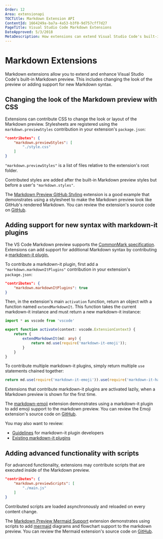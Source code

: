 ```yaml
---
Order: 12
Area: extensionapi
TOCTitle: Markdown Extension API
ContentId: 1664249a-ba7a-4a53-b3f0-9d757cff7d27
PageTitle: Visual Studio Code Markdown Extensions
DateApproved: 5/3/2018
MetaDescription: How extensions can extend Visual Studio Code's built-in Markdown preview.
---
```

# Markdown Extensions

Markdown extensions allow you to extend and enhance Visual Studio Code's built-in Markdown preview. This includes changing the look of the preview or adding support for new Markdown syntax.

## Changing the look of the Markdown preview with CSS

Extensions can contribute CSS to change the look or layout of the Markdown preview. Stylesheets are registered using the `markdown.previewStyles` contribution in your extension's `package.json`:

```json
"contributes": {
    "markdown.previewStyles": [
        "./style.css"
    ]
}
```

`"markdown.previewStyles"` is a list of files relative to the extension's root folder.

Contributed styles are added after the built-in Markdown preview styles but before a user's `"markdown.styles"`.

The [Markdown Preview GitHub Styling](https://marketplace.visualstudio.com/items?itemName=bierner.markdown-preview-github-styles) extension is a good example that demonstrates using a stylesheet to make the Markdown preview look like GitHub's rendered Markdown. You can review the extension's source code on [GitHub](https://github.com/mjbvz/vscode-github-markdown-preview-style).

## Adding support for new syntax with markdown-it plugins

The VS Code Markdown preview supports the [CommonMark specification](https://spec.commonmark.org). Extensions can add support for additional Markdown syntax by contributing a [markdown-it plugin.](https://github.com/markdown-it/markdown-it#syntax-extensions)

To contribute a markdown-it plugin, first add a `"markdown.markdownItPlugins"` contribution in your extension's `package.json`:

```json
"contributes": {
    "markdown.markdownItPlugins": true
}
```

Then, in the extension's main `activation` function, return an object with a function named `extendMarkdownIt`. This function takes the current markdown-it instance and must return a new markdown-it instance:

```ts
import * as vscode from 'vscode'

export function activate(context: vscode.ExtensionContext) {
    return {
        extendMarkdownIt(md: any) {
            return md.use(require('markdown-it-emoji'));
        }
    }
}
```

To contribute multiple markdown-it plugins, simply return multiple `use` statements chained together:

```ts
return md.use(require('markdown-it-emoji')).use(require('markdown-it-hashtag'));
```

Extensions that contribute markdown-it plugins are activated lazily, when a Markdown preview is shown for the first time.

The [markdown-emoji](https://marketplace.visualstudio.com/items?itemName=bierner.markdown-emoji) extension demonstrates using a markdown-it plugin to add emoji support to the markdown preview. You can review the Emoji extension's source code on [GitHub](https://github.com/mjbvz/vscode-markdown-emoji).

You may also want to review:

* [Guidelines](https://github.com/markdown-it/markdown-it/blob/master/docs/development.md) for markdown-it plugin developers
* [Existing markdown-it plugins](https://www.npmjs.com/browse/keyword/markdown-it-plugin)

## Adding advanced functionality with scripts

For advanced functionality, extensions may contribute scripts that are executed inside of the Markdown preview.

```json
"contributes": {
    "markdown.previewScripts": [
        "./main.js"
    ]
}
```

Contributed scripts are loaded asynchronously and reloaded on every content change.

The [Markdown Preview Mermaid Support](https://marketplace.visualstudio.com/items?itemName=bierner.markdown-mermaid) extension demonstrates using scripts to add [mermaid](https://knsv.github.io/mermaid/index.html) diagrams and flowchart support to the markdown preview. You can review the Mermaid extension's source code on [GitHub](https://github.com/mjbvz/vscode-markdown-mermaid).
